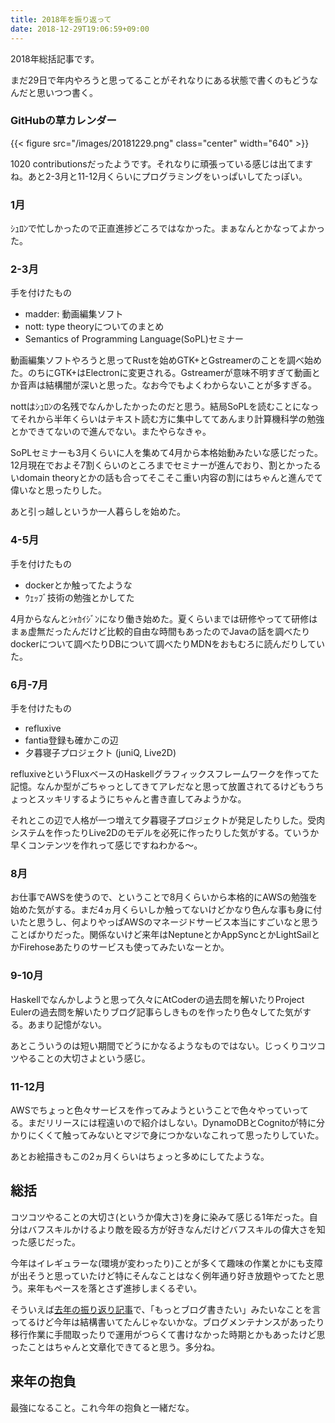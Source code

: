 ```yaml
---
title: 2018年を振り返って
date: 2018-12-29T19:06:59+09:00
---
```


2018年総括記事です。

まだ29日で年内やろうと思ってることがそれなりにある状態で書くのもどうなんだと思いつつ書く。

### GitHubの草カレンダー

{{< figure src="/images/20181229.png" class="center" width="640" >}}

1020 contributionsだったようです。それなりに頑張っている感じは出てますね。あと2-3月と11-12月くらいにプログラミングをいっぱいしてたっぽい。

### 1月

ｼｭﾛﾝで忙しかったので正直進捗どころではなかった。まぁなんとかなってよかった。

### 2-3月

手を付けたもの

- madder: 動画編集ソフト
- nott: type theoryについてのまとめ
- Semantics of Programming Language(SoPL)セミナー

動画編集ソフトやろうと思ってRustを始めGTK+とGstreamerのことを調べ始めた。のちにGTK+はElectronに変更される。Gstreamerが意味不明すぎて動画とか音声は結構闇が深いと思った。なお今でもよくわからないことが多すぎる。

nottはｼｭﾛﾝの名残でなんかしたかったのだと思う。結局SoPLを読むことになってそれから半年くらいはテキスト読む方に集中しててあんまり計算機科学の勉強とかできてないので進んでない。またやらなきゃ。

SoPLセミナーも3月くらいに人を集めて4月から本格始動みたいな感じだった。12月現在でおよそ7割くらいのところまでセミナーが進んでおり、割とかったるいdomain theoryとかの話も合ってそこそこ重い内容の割にはちゃんと進んでて偉いなと思ったりした。

あと引っ越しというか一人暮らしを始めた。

### 4-5月

手を付けたもの

- dockerとか触ってたような
- ｳｪｯﾌﾞ技術の勉強とかしてた

4月からなんとｼｬｶｲｼﾞﾝになり働き始めた。夏くらいまでは研修やってて研修はまぁ虚無だったんだけど比較的自由な時間もあったのでJavaの話を調べたりdockerについて調べたりDBについて調べたりMDNをおもむろに読んだりしていた。

### 6月-7月

手を付けたもの

- refluxive
- fantia登録も確かこの辺
- 夕暮寝子プロジェクト (juniQ, Live2D)

refluxiveというFluxベースのHaskellグラフィックスフレームワークを作ってた記憶。なんか型がごちゃっとしてきてアレだなと思って放置されてるけどもうちょっとスッキリするようにちゃんと書き直してみようかな。

それとこの辺で人格が一つ増えて夕暮寝子プロジェクトが発足したりした。受肉システムを作ったりLive2Dのモデルを必死に作ったりした気がする。ていうか早くコンテンツを作れって感じですねわかる～。

### 8月

お仕事でAWSを使うので、ということで8月くらいから本格的にAWSの勉強を始めた気がする。まだ4ヵ月くらいしか触ってないけどかなり色んな事も身に付いたと思うし、何よりやっぱAWSのマネージドサービス本当にすごいなと思うことばかりだった。関係ないけど来年はNeptuneとかAppSyncとかLightSailとかFirehoseあたりのサービスも使ってみたいなーとか。

### 9-10月

Haskellでなんかしようと思って久々にAtCoderの過去問を解いたりProject Eulerの過去問を解いたりブログ記事らしきものを作ったり色々してた気がする。あまり記憶がない。

あとこういうのは短い期間でどうにかなるようなものではない。じっくりコツコツやることの大切さよという感じ。

### 11-12月

AWSでちょっと色々サービスを作ってみようということで色々やっていってる。まだリリースには程遠いので紹介はしない。DynamoDBとCognitoが特に分かりにくくて触ってみないとマジで身につかないなこれって思ったりしていた。

あとお絵描きもこの2ヵ月くらいはちょっと多めにしてたような。

## 総括

コツコツやることの大切さ(というか偉大さ)を身に染みて感じる1年だった。自分はバフスキルかけるより敵を殴る方が好きなんだけどバフスキルの偉大さを知った感じだった。

今年はイレギュラーな(環境が変わったり)ことが多くて趣味の作業とかにも支障が出そうと思っていたけど特にそんなことはなく例年通り好き放題やってたと思う。来年もペースを落とさず進捗しまくるぞい。

そういえば[去年の振り返り記事](https://myuon.github.io/posts/end-of-2017/)で、「もっとブログ書きたい」みたいなことを言ってるけど今年は結構書いてたんじゃないかな。ブログメンテナンスがあったり移行作業に手間取ったりで運用がつらくて書けなかった時期とかもあったけど思ったことはちゃんと文章化できてると思う。多分ね。

## 来年の抱負

最強になること。これ今年の抱負と一緒だな。
